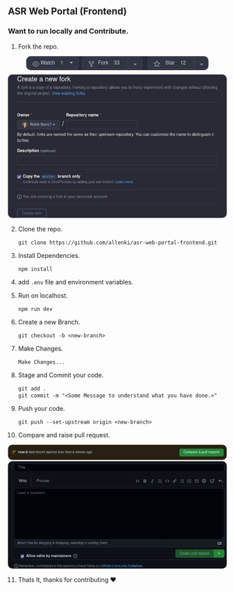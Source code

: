 ## ASR Web Portal (Frontend)

### Want to run locally and Contribute.

1. Fork the repo.

<p align="center">
<img  src="./public/images/readme-images/fork-step-1.png" alt="Fork Step-1" style="border-radius: 10px; display:block; margin: 10px" />
<img src="./public/images/readme-images/fork-step-2.png" alt="Fork Step-2" style="border-radius: 10px" />
</p>

2. Clone the repo.

   ```
   git clone https://github.com/allenki/asr-web-portal-frontend.git
   ```

3. Install Dependencies.

   ```
   npm install
   ```

4. add `.env` file and environment variables.

5. Run on localhost.

   ```
   npm run dev
   ```

6. Create a new Branch.

   ```
   git checkout -b <new-branch>
   ```

7. Make Changes.

   ```
   Make Changes...
   ```

8. Stage and Commit your code.

   ```
   git add .
   git commit -m "<Some Message to understand what you have done.>"
   ```

9. Push your code.

   ```
   git push --set-upstream origin <new-branch>
   ```

10. Compare and raise pull request.
  <p align="center">
<img  src="./public/images/readme-images/push-step-1.png" alt="Fork Step-1" style="border-radius: 10px" />
<img src="./public/images/readme-images/push-step-2.png" alt="Fork Step-2" style="border-radius: 10px" />
</p>

11. Thats It, thanks for contributing ❤️
